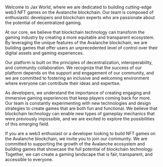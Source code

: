 
Welcome to Jax World, where we are dedicated to building cutting-edge web3 NFT games on the Avalanche blockchain. Our team is composed of enthusiastic developers and blockchain experts who are passionate about the potential of decentralized gaming.

At our core, we believe that blockchain technology can transform the gaming industry by creating a more equitable and transparent ecosystem. By leveraging the unique features of the Avalanche blockchain, we are building games that offer users an unprecedented level of control over their digital assets and gaming experiences.

Our platform is built on the principles of decentralization, interoperability, and community collaboration. We recognize that the success of our platform depends on the support and engagement of our community, and we are committed to fostering an inclusive and welcoming environment where everyone can contribute their ideas and expertise.

As developers, we understand the importance of creating engaging and immersive gaming experiences that keep players coming back for more. Our team is constantly experimenting with new technologies and design strategies to create games that are both fun and functional. We believe that blockchain technology can enable new types of gameplay mechanics that were previously impossible, and we are excited to explore the possibilities of this emerging field.

If you are a web3 enthusiast or a developer looking to build NFT games on the Avalanche blockchain, we invite you to join our community. We are committed to supporting the growth of the Avalanche ecosystem and building games that showcase the full potential of blockchain technology. Together, we can create a gaming landscape that is fair, transparent, and accessible to everyone.
